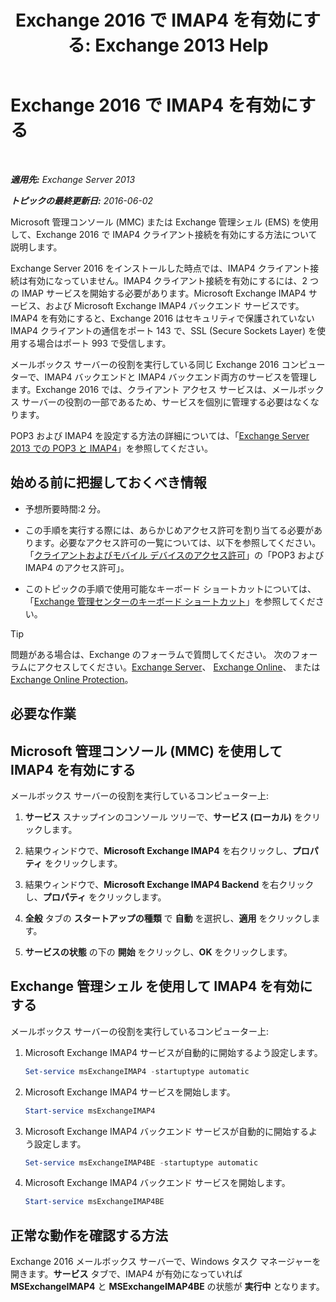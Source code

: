 ﻿---
title: 'Exchange 2016 で IMAP4 を有効にする: Exchange 2013 Help'
TOCTitle: Exchange 2016 で IMAP4 を有効にする
ms:assetid: c1ae10dd-14da-4400-b38d-2aeafde8abe6
ms:mtpsurl: https://technet.microsoft.com/ja-jp/library/Bb124489(v=EXCHG.150)
ms:contentKeyID: 49896455
ms.date: 04/24/2018
mtps_version: v=EXCHG.150
ms.translationtype: HT
---

# Exchange 2016 で IMAP4 を有効にする

 

_**適用先:** Exchange Server 2013_

_**トピックの最終更新日:** 2016-06-02_

Microsoft 管理コンソール (MMC) または Exchange 管理シェル (EMS) を使用して、Exchange 2016 で IMAP4 クライアント接続を有効にする方法について説明します。

Exchange Server 2016 をインストールした時点では、IMAP4 クライアント接続は有効になっていません。IMAP4 クライアント接続を有効にするには、2 つの IMAP サービスを開始する必要があります。Microsoft Exchange IMAP4 サービス、および Microsoft Exchange IMAP4 バックエンド サービスです。IMAP4 を有効にすると、Exchange 2016 はセキュリティで保護されていない IMAP4 クライアントの通信をポート 143 で、SSL (Secure Sockets Layer) を使用する場合はポート 993 で受信します。

メールボックス サーバーの役割を実行している同じ Exchange 2016 コンピューターで、IMAP4 バックエンドと IMAP4 バックエンド両方のサービスを管理します。Exchange 2016 では、クライアント アクセス サービスは、メールボックス サーバーの役割の一部であるため、サービスを個別に管理する必要はなくなります。

POP3 および IMAP4 を設定する方法の詳細については、「[Exchange Server 2013 での POP3 と IMAP4](pop3-and-imap4-in-exchange-server-2013-exchange-2013-help.md)」を参照してください。

## 始める前に把握しておくべき情報

  - 予想所要時間:2 分。

  - この手順を実行する際には、あらかじめアクセス許可を割り当てる必要があります。必要なアクセス許可の一覧については、以下を参照してください。「[クライアントおよびモバイル デバイスのアクセス許可](clients-and-mobile-devices-permissions-exchange-2013-help.md)」の「POP3 および IMAP4 のアクセス許可」。

  - このトピックの手順で使用可能なキーボード ショートカットについては、「[Exchange 管理センターのキーボード ショートカット](keyboard-shortcuts-in-the-exchange-admin-center-exchange-online-protection-help.md)」を参照してください。


> [!TIP]
> 問題がある場合は、Exchange のフォーラムで質問してください。 次のフォーラムにアクセスしてください。<A href="https://go.microsoft.com/fwlink/p/?linkid=60612">Exchange Server</A>、 <A href="https://go.microsoft.com/fwlink/p/?linkid=267542">Exchange Online</A>、 または <A href="https://go.microsoft.com/fwlink/p/?linkid=285351">Exchange Online Protection</A>。



## 必要な作業

## Microsoft 管理コンソール (MMC) を使用して IMAP4 を有効にする

メールボックス サーバーの役割を実行しているコンピューター上:

1.  <strong>サービス</strong> スナップインのコンソール ツリーで、<strong>サービス (ローカル)</strong> をクリックします。

2.  結果ウィンドウで、<strong>Microsoft Exchange IMAP4</strong> を右クリックし、<strong>プロパティ</strong> をクリックします。

3.  結果ウィンドウで、<strong>Microsoft Exchange IMAP4 Backend</strong> を右クリックし、<strong>プロパティ</strong> をクリックします。

4.  <strong>全般</strong> タブの <strong>スタートアップの種類</strong> で <strong>自動</strong> を選択し、<strong>適用</strong> をクリックします。

5.  <strong>サービスの状態</strong> の下の <strong>開始</strong> をクリックし、<strong>OK</strong> をクリックします。

## Exchange 管理シェル を使用して IMAP4 を有効にする

メールボックス サーバーの役割を実行しているコンピューター上:

1.  Microsoft Exchange IMAP4 サービスが自動的に開始するよう設定します。
    
    ```powershell
    Set-service msExchangeIMAP4 -startuptype automatic
    ```

2.  Microsoft Exchange IMAP4 サービスを開始します。
    
    ```powershell
    Start-service msExchangeIMAP4
    ```

3.  Microsoft Exchange IMAP4 バックエンド サービスが自動的に開始するよう設定します。
    
    ```powershell
    Set-service msExchangeIMAP4BE -startuptype automatic
    ```

4.  Microsoft Exchange IMAP4 バックエンド サービスを開始します。
    
    ```powershell
    Start-service msExchangeIMAP4BE
    ```

## 正常な動作を確認する方法

Exchange 2016 メールボックス サーバーで、Windows タスク マネージャーを開きます。<strong>サービス</strong> タブで、IMAP4 が有効になっていれば <strong>MSExchangeIMAP4</strong> と <strong>MSExchangeIMAP4BE</strong> の状態が <strong>実行中</strong> となります。

